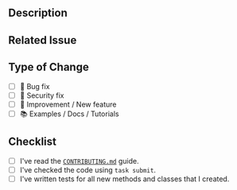 ## Description

<!-- Add a more detailed description of the changes if needed. -->

## Related Issue

<!-- If your PR refers to a related issue, link it here. -->

## Type of Change

<!-- Mark with an `x` all the checkboxes that apply (like `[x]`) -->

- [ ] 🔧 Bug fix
- [ ] 🔐 Security fix
- [ ] 🚀 Improvement / New feature
- [ ] 📚 Examples / Docs / Tutorials

## Checklist

<!-- Mark with an `x` all the checkboxes that apply (like `[x]`) -->

- [ ] I've read the [`CONTRIBUTING.md`](https://github.com/davnn/safecheck/blob/main/.github/CONTRIBUTING.md) guide.
- [ ] I've checked the code using `task submit`.
- [ ] I've written tests for all new methods and classes that I created.
